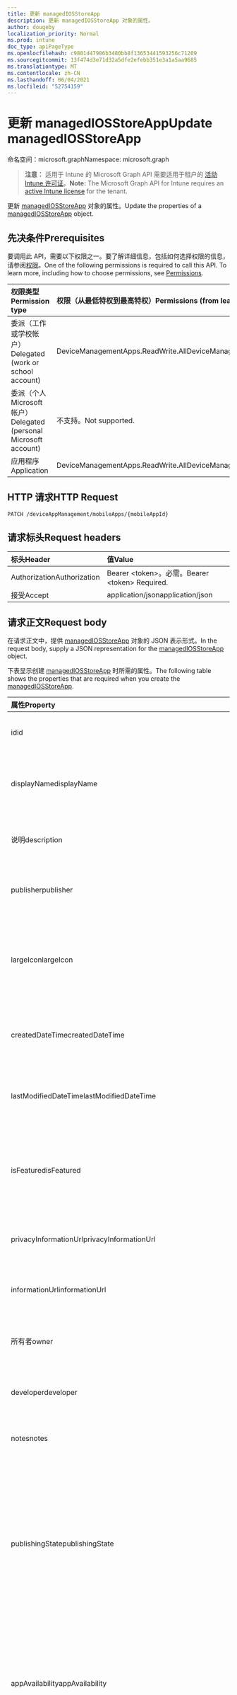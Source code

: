```yaml
---
title: 更新 managedIOSStoreApp
description: 更新 managedIOSStoreApp 对象的属性。
author: dougeby
localization_priority: Normal
ms.prod: intune
doc_type: apiPageType
ms.openlocfilehash: c9801d47906b3480bb8f13653441593256c71209
ms.sourcegitcommit: 13f474d3e71d32a5dfe2efebb351e3a1a5aa9685
ms.translationtype: MT
ms.contentlocale: zh-CN
ms.lasthandoff: 06/04/2021
ms.locfileid: "52754159"
---
```

# <a name="update-managediosstoreapp"></a><span data-ttu-id="32a2f-103">更新 managedIOSStoreApp</span><span class="sxs-lookup"><span data-stu-id="32a2f-103">Update managedIOSStoreApp</span></span>

<span data-ttu-id="32a2f-104">命名空间：microsoft.graph</span><span class="sxs-lookup"><span data-stu-id="32a2f-104">Namespace: microsoft.graph</span></span>

> <span data-ttu-id="32a2f-105">**注意：** 适用于 Intune 的 Microsoft Graph API 需要适用于租户的 [活动 Intune 许可证](https://go.microsoft.com/fwlink/?linkid=839381)。</span><span class="sxs-lookup"><span data-stu-id="32a2f-105">**Note:** The Microsoft Graph API for Intune requires an [active Intune license](https://go.microsoft.com/fwlink/?linkid=839381) for the tenant.</span></span>

<span data-ttu-id="32a2f-106">更新 [managedIOSStoreApp](../resources/intune-apps-managediosstoreapp.md) 对象的属性。</span><span class="sxs-lookup"><span data-stu-id="32a2f-106">Update the properties of a [managedIOSStoreApp](../resources/intune-apps-managediosstoreapp.md) object.</span></span>

## <a name="prerequisites"></a><span data-ttu-id="32a2f-107">先决条件</span><span class="sxs-lookup"><span data-stu-id="32a2f-107">Prerequisites</span></span>
<span data-ttu-id="32a2f-p101">要调用此 API，需要以下权限之一。要了解详细信息，包括如何选择权限的信息，请参阅[权限](/graph/permissions-reference)。</span><span class="sxs-lookup"><span data-stu-id="32a2f-p101">One of the following permissions is required to call this API. To learn more, including how to choose permissions, see [Permissions](/graph/permissions-reference).</span></span>

|<span data-ttu-id="32a2f-110">权限类型</span><span class="sxs-lookup"><span data-stu-id="32a2f-110">Permission type</span></span>|<span data-ttu-id="32a2f-111">权限（从最低特权到最高特权）</span><span class="sxs-lookup"><span data-stu-id="32a2f-111">Permissions (from least to most privileged)</span></span>|
|:---|:---|
|<span data-ttu-id="32a2f-112">委派（工作或学校帐户）</span><span class="sxs-lookup"><span data-stu-id="32a2f-112">Delegated (work or school account)</span></span>|<span data-ttu-id="32a2f-113">DeviceManagementApps.ReadWrite.All</span><span class="sxs-lookup"><span data-stu-id="32a2f-113">DeviceManagementApps.ReadWrite.All</span></span>|
|<span data-ttu-id="32a2f-114">委派（个人 Microsoft 帐户）</span><span class="sxs-lookup"><span data-stu-id="32a2f-114">Delegated (personal Microsoft account)</span></span>|<span data-ttu-id="32a2f-115">不支持。</span><span class="sxs-lookup"><span data-stu-id="32a2f-115">Not supported.</span></span>|
|<span data-ttu-id="32a2f-116">应用程序</span><span class="sxs-lookup"><span data-stu-id="32a2f-116">Application</span></span>|<span data-ttu-id="32a2f-117">DeviceManagementApps.ReadWrite.All</span><span class="sxs-lookup"><span data-stu-id="32a2f-117">DeviceManagementApps.ReadWrite.All</span></span>|

## <a name="http-request"></a><span data-ttu-id="32a2f-118">HTTP 请求</span><span class="sxs-lookup"><span data-stu-id="32a2f-118">HTTP Request</span></span>
<!-- {
  "blockType": "ignored"
}
-->
``` http
PATCH /deviceAppManagement/mobileApps/{mobileAppId}
```

## <a name="request-headers"></a><span data-ttu-id="32a2f-119">请求标头</span><span class="sxs-lookup"><span data-stu-id="32a2f-119">Request headers</span></span>
|<span data-ttu-id="32a2f-120">标头</span><span class="sxs-lookup"><span data-stu-id="32a2f-120">Header</span></span>|<span data-ttu-id="32a2f-121">值</span><span class="sxs-lookup"><span data-stu-id="32a2f-121">Value</span></span>|
|:---|:---|
|<span data-ttu-id="32a2f-122">Authorization</span><span class="sxs-lookup"><span data-stu-id="32a2f-122">Authorization</span></span>|<span data-ttu-id="32a2f-123">Bearer &lt;token&gt;。必需。</span><span class="sxs-lookup"><span data-stu-id="32a2f-123">Bearer &lt;token&gt; Required.</span></span>|
|<span data-ttu-id="32a2f-124">接受</span><span class="sxs-lookup"><span data-stu-id="32a2f-124">Accept</span></span>|<span data-ttu-id="32a2f-125">application/json</span><span class="sxs-lookup"><span data-stu-id="32a2f-125">application/json</span></span>|

## <a name="request-body"></a><span data-ttu-id="32a2f-126">请求正文</span><span class="sxs-lookup"><span data-stu-id="32a2f-126">Request body</span></span>
<span data-ttu-id="32a2f-127">在请求正文中，提供 [managedIOSStoreApp](../resources/intune-apps-managediosstoreapp.md) 对象的 JSON 表示形式。</span><span class="sxs-lookup"><span data-stu-id="32a2f-127">In the request body, supply a JSON representation for the [managedIOSStoreApp](../resources/intune-apps-managediosstoreapp.md) object.</span></span>

<span data-ttu-id="32a2f-128">下表显示创建 [managedIOSStoreApp](../resources/intune-apps-managediosstoreapp.md) 时所需的属性。</span><span class="sxs-lookup"><span data-stu-id="32a2f-128">The following table shows the properties that are required when you create the [managedIOSStoreApp](../resources/intune-apps-managediosstoreapp.md).</span></span>

|<span data-ttu-id="32a2f-129">属性</span><span class="sxs-lookup"><span data-stu-id="32a2f-129">Property</span></span>|<span data-ttu-id="32a2f-130">类型</span><span class="sxs-lookup"><span data-stu-id="32a2f-130">Type</span></span>|<span data-ttu-id="32a2f-131">说明</span><span class="sxs-lookup"><span data-stu-id="32a2f-131">Description</span></span>|
|:---|:---|:---|
|<span data-ttu-id="32a2f-132">id</span><span class="sxs-lookup"><span data-stu-id="32a2f-132">id</span></span>|<span data-ttu-id="32a2f-133">String</span><span class="sxs-lookup"><span data-stu-id="32a2f-133">String</span></span>|<span data-ttu-id="32a2f-134">实体的键。</span><span class="sxs-lookup"><span data-stu-id="32a2f-134">Key of the entity.</span></span> <span data-ttu-id="32a2f-135">继承自 [mobileApp](../resources/intune-apps-mobileapp.md)</span><span class="sxs-lookup"><span data-stu-id="32a2f-135">Inherited from [mobileApp](../resources/intune-apps-mobileapp.md)</span></span>|
|<span data-ttu-id="32a2f-136">displayName</span><span class="sxs-lookup"><span data-stu-id="32a2f-136">displayName</span></span>|<span data-ttu-id="32a2f-137">String</span><span class="sxs-lookup"><span data-stu-id="32a2f-137">String</span></span>|<span data-ttu-id="32a2f-138">管理员提供或导入的应用标题。</span><span class="sxs-lookup"><span data-stu-id="32a2f-138">The admin provided or imported title of the app.</span></span> <span data-ttu-id="32a2f-139">继承自 [mobileApp](../resources/intune-apps-mobileapp.md)</span><span class="sxs-lookup"><span data-stu-id="32a2f-139">Inherited from [mobileApp](../resources/intune-apps-mobileapp.md)</span></span>|
|<span data-ttu-id="32a2f-140">说明</span><span class="sxs-lookup"><span data-stu-id="32a2f-140">description</span></span>|<span data-ttu-id="32a2f-141">String</span><span class="sxs-lookup"><span data-stu-id="32a2f-141">String</span></span>|<span data-ttu-id="32a2f-142">应用的说明。</span><span class="sxs-lookup"><span data-stu-id="32a2f-142">The description of the app.</span></span> <span data-ttu-id="32a2f-143">继承自 [mobileApp](../resources/intune-apps-mobileapp.md)</span><span class="sxs-lookup"><span data-stu-id="32a2f-143">Inherited from [mobileApp](../resources/intune-apps-mobileapp.md)</span></span>|
|<span data-ttu-id="32a2f-144">publisher</span><span class="sxs-lookup"><span data-stu-id="32a2f-144">publisher</span></span>|<span data-ttu-id="32a2f-145">String</span><span class="sxs-lookup"><span data-stu-id="32a2f-145">String</span></span>|<span data-ttu-id="32a2f-146">应用的发布者。</span><span class="sxs-lookup"><span data-stu-id="32a2f-146">The publisher of the app.</span></span> <span data-ttu-id="32a2f-147">继承自 [mobileApp](../resources/intune-apps-mobileapp.md)</span><span class="sxs-lookup"><span data-stu-id="32a2f-147">Inherited from [mobileApp](../resources/intune-apps-mobileapp.md)</span></span>|
|<span data-ttu-id="32a2f-148">largeIcon</span><span class="sxs-lookup"><span data-stu-id="32a2f-148">largeIcon</span></span>|[<span data-ttu-id="32a2f-149">mimeContent</span><span class="sxs-lookup"><span data-stu-id="32a2f-149">mimeContent</span></span>](../resources/intune-shared-mimecontent.md)|<span data-ttu-id="32a2f-150">要显示在应用详细信息中并用于图标上传的大图标。</span><span class="sxs-lookup"><span data-stu-id="32a2f-150">The large icon, to be displayed in the app details and used for upload of the icon.</span></span> <span data-ttu-id="32a2f-151">继承自 [mobileApp](../resources/intune-apps-mobileapp.md)</span><span class="sxs-lookup"><span data-stu-id="32a2f-151">Inherited from [mobileApp](../resources/intune-apps-mobileapp.md)</span></span>|
|<span data-ttu-id="32a2f-152">createdDateTime</span><span class="sxs-lookup"><span data-stu-id="32a2f-152">createdDateTime</span></span>|<span data-ttu-id="32a2f-153">DateTimeOffset</span><span class="sxs-lookup"><span data-stu-id="32a2f-153">DateTimeOffset</span></span>|<span data-ttu-id="32a2f-154">创建应用的日期和时间。</span><span class="sxs-lookup"><span data-stu-id="32a2f-154">The date and time the app was created.</span></span> <span data-ttu-id="32a2f-155">继承自 [mobileApp](../resources/intune-apps-mobileapp.md)</span><span class="sxs-lookup"><span data-stu-id="32a2f-155">Inherited from [mobileApp](../resources/intune-apps-mobileapp.md)</span></span>|
|<span data-ttu-id="32a2f-156">lastModifiedDateTime</span><span class="sxs-lookup"><span data-stu-id="32a2f-156">lastModifiedDateTime</span></span>|<span data-ttu-id="32a2f-157">DateTimeOffset</span><span class="sxs-lookup"><span data-stu-id="32a2f-157">DateTimeOffset</span></span>|<span data-ttu-id="32a2f-158">上次修改应用的日期和时间。</span><span class="sxs-lookup"><span data-stu-id="32a2f-158">The date and time the app was last modified.</span></span> <span data-ttu-id="32a2f-159">继承自 [mobileApp](../resources/intune-apps-mobileapp.md)</span><span class="sxs-lookup"><span data-stu-id="32a2f-159">Inherited from [mobileApp](../resources/intune-apps-mobileapp.md)</span></span>|
|<span data-ttu-id="32a2f-160">isFeatured</span><span class="sxs-lookup"><span data-stu-id="32a2f-160">isFeatured</span></span>|<span data-ttu-id="32a2f-161">Boolean</span><span class="sxs-lookup"><span data-stu-id="32a2f-161">Boolean</span></span>|<span data-ttu-id="32a2f-162">指示应用是否被管理员标记为特色的值。继承自 [mobileApp](../resources/intune-apps-mobileapp.md)</span><span class="sxs-lookup"><span data-stu-id="32a2f-162">The value indicating whether the app is marked as featured by the admin. Inherited from [mobileApp](../resources/intune-apps-mobileapp.md)</span></span>|
|<span data-ttu-id="32a2f-163">privacyInformationUrl</span><span class="sxs-lookup"><span data-stu-id="32a2f-163">privacyInformationUrl</span></span>|<span data-ttu-id="32a2f-164">String</span><span class="sxs-lookup"><span data-stu-id="32a2f-164">String</span></span>|<span data-ttu-id="32a2f-165">隐私声明 URL。</span><span class="sxs-lookup"><span data-stu-id="32a2f-165">The privacy statement Url.</span></span> <span data-ttu-id="32a2f-166">继承自 [mobileApp](../resources/intune-apps-mobileapp.md)</span><span class="sxs-lookup"><span data-stu-id="32a2f-166">Inherited from [mobileApp](../resources/intune-apps-mobileapp.md)</span></span>|
|<span data-ttu-id="32a2f-167">informationUrl</span><span class="sxs-lookup"><span data-stu-id="32a2f-167">informationUrl</span></span>|<span data-ttu-id="32a2f-168">String</span><span class="sxs-lookup"><span data-stu-id="32a2f-168">String</span></span>|<span data-ttu-id="32a2f-169">详细信息 URL。</span><span class="sxs-lookup"><span data-stu-id="32a2f-169">The more information Url.</span></span> <span data-ttu-id="32a2f-170">继承自 [mobileApp](../resources/intune-apps-mobileapp.md)</span><span class="sxs-lookup"><span data-stu-id="32a2f-170">Inherited from [mobileApp](../resources/intune-apps-mobileapp.md)</span></span>|
|<span data-ttu-id="32a2f-171">所有者</span><span class="sxs-lookup"><span data-stu-id="32a2f-171">owner</span></span>|<span data-ttu-id="32a2f-172">String</span><span class="sxs-lookup"><span data-stu-id="32a2f-172">String</span></span>|<span data-ttu-id="32a2f-173">应用的所有者。</span><span class="sxs-lookup"><span data-stu-id="32a2f-173">The owner of the app.</span></span> <span data-ttu-id="32a2f-174">继承自 [mobileApp](../resources/intune-apps-mobileapp.md)</span><span class="sxs-lookup"><span data-stu-id="32a2f-174">Inherited from [mobileApp](../resources/intune-apps-mobileapp.md)</span></span>|
|<span data-ttu-id="32a2f-175">developer</span><span class="sxs-lookup"><span data-stu-id="32a2f-175">developer</span></span>|<span data-ttu-id="32a2f-176">String</span><span class="sxs-lookup"><span data-stu-id="32a2f-176">String</span></span>|<span data-ttu-id="32a2f-177">应用的开发者。</span><span class="sxs-lookup"><span data-stu-id="32a2f-177">The developer of the app.</span></span> <span data-ttu-id="32a2f-178">继承自 [mobileApp](../resources/intune-apps-mobileapp.md)</span><span class="sxs-lookup"><span data-stu-id="32a2f-178">Inherited from [mobileApp](../resources/intune-apps-mobileapp.md)</span></span>|
|<span data-ttu-id="32a2f-179">notes</span><span class="sxs-lookup"><span data-stu-id="32a2f-179">notes</span></span>|<span data-ttu-id="32a2f-180">String</span><span class="sxs-lookup"><span data-stu-id="32a2f-180">String</span></span>|<span data-ttu-id="32a2f-181">应用的备注。</span><span class="sxs-lookup"><span data-stu-id="32a2f-181">Notes for the app.</span></span> <span data-ttu-id="32a2f-182">继承自 [mobileApp](../resources/intune-apps-mobileapp.md)</span><span class="sxs-lookup"><span data-stu-id="32a2f-182">Inherited from [mobileApp](../resources/intune-apps-mobileapp.md)</span></span>|
|<span data-ttu-id="32a2f-183">publishingState</span><span class="sxs-lookup"><span data-stu-id="32a2f-183">publishingState</span></span>|[<span data-ttu-id="32a2f-184">mobileAppPublishingState</span><span class="sxs-lookup"><span data-stu-id="32a2f-184">mobileAppPublishingState</span></span>](../resources/intune-apps-mobileapppublishingstate.md)|<span data-ttu-id="32a2f-185">应用的发布状态。</span><span class="sxs-lookup"><span data-stu-id="32a2f-185">The publishing state for the app.</span></span> <span data-ttu-id="32a2f-186">除非应用已发布，否则无法分配应用。</span><span class="sxs-lookup"><span data-stu-id="32a2f-186">The app cannot be assigned unless the app is published.</span></span> <span data-ttu-id="32a2f-187">继承自 [mobileApp](../resources/intune-apps-mobileapp.md)。</span><span class="sxs-lookup"><span data-stu-id="32a2f-187">Inherited from [mobileApp](../resources/intune-apps-mobileapp.md).</span></span> <span data-ttu-id="32a2f-188">可取值为：`notPublished`、`processing`、`published`。</span><span class="sxs-lookup"><span data-stu-id="32a2f-188">Possible values are: `notPublished`, `processing`, `published`.</span></span>|
|<span data-ttu-id="32a2f-189">appAvailability</span><span class="sxs-lookup"><span data-stu-id="32a2f-189">appAvailability</span></span>|[<span data-ttu-id="32a2f-190">managedAppAvailability</span><span class="sxs-lookup"><span data-stu-id="32a2f-190">managedAppAvailability</span></span>](../resources/intune-apps-managedappavailability.md)|<span data-ttu-id="32a2f-191">应用程序的可用性。</span><span class="sxs-lookup"><span data-stu-id="32a2f-191">The Application's availability.</span></span> <span data-ttu-id="32a2f-192">继承自 [managedApp](../resources/intune-apps-managedapp.md)。</span><span class="sxs-lookup"><span data-stu-id="32a2f-192">Inherited from [managedApp](../resources/intune-apps-managedapp.md).</span></span> <span data-ttu-id="32a2f-193">可取值为：`global`、`lineOfBusiness`。</span><span class="sxs-lookup"><span data-stu-id="32a2f-193">Possible values are: `global`, `lineOfBusiness`.</span></span>|
|<span data-ttu-id="32a2f-194">version</span><span class="sxs-lookup"><span data-stu-id="32a2f-194">version</span></span>|<span data-ttu-id="32a2f-195">String</span><span class="sxs-lookup"><span data-stu-id="32a2f-195">String</span></span>|<span data-ttu-id="32a2f-196">应用程序的版本。</span><span class="sxs-lookup"><span data-stu-id="32a2f-196">The Application's version.</span></span> <span data-ttu-id="32a2f-197">继承自 [managedApp](../resources/intune-apps-managedapp.md)</span><span class="sxs-lookup"><span data-stu-id="32a2f-197">Inherited from [managedApp](../resources/intune-apps-managedapp.md)</span></span>|
|<span data-ttu-id="32a2f-198">bundleId</span><span class="sxs-lookup"><span data-stu-id="32a2f-198">bundleId</span></span>|<span data-ttu-id="32a2f-199">String</span><span class="sxs-lookup"><span data-stu-id="32a2f-199">String</span></span>|<span data-ttu-id="32a2f-200">应用的捆绑 ID。</span><span class="sxs-lookup"><span data-stu-id="32a2f-200">The app's Bundle ID.</span></span>|
|<span data-ttu-id="32a2f-201">appStoreUrl</span><span class="sxs-lookup"><span data-stu-id="32a2f-201">appStoreUrl</span></span>|<span data-ttu-id="32a2f-202">String</span><span class="sxs-lookup"><span data-stu-id="32a2f-202">String</span></span>|<span data-ttu-id="32a2f-203">Apple AppStoreUrl。</span><span class="sxs-lookup"><span data-stu-id="32a2f-203">The Apple AppStoreUrl.</span></span>|
|<span data-ttu-id="32a2f-204">applicableDeviceType</span><span class="sxs-lookup"><span data-stu-id="32a2f-204">applicableDeviceType</span></span>|[<span data-ttu-id="32a2f-205">iosDeviceType</span><span class="sxs-lookup"><span data-stu-id="32a2f-205">iosDeviceType</span></span>](../resources/intune-apps-iosdevicetype.md)|<span data-ttu-id="32a2f-206">可运行此应用的 iOS 体系结构。</span><span class="sxs-lookup"><span data-stu-id="32a2f-206">The iOS architecture for which this app can run on.</span></span>|
|<span data-ttu-id="32a2f-207">minimumSupportedOperatingSystem</span><span class="sxs-lookup"><span data-stu-id="32a2f-207">minimumSupportedOperatingSystem</span></span>|[<span data-ttu-id="32a2f-208">iosMinimumOperatingSystem</span><span class="sxs-lookup"><span data-stu-id="32a2f-208">iosMinimumOperatingSystem</span></span>](../resources/intune-apps-iosminimumoperatingsystem.md)|<span data-ttu-id="32a2f-209">最低受支持操作系统的值。</span><span class="sxs-lookup"><span data-stu-id="32a2f-209">The value for the minimum supported operating system.</span></span>|



## <a name="response"></a><span data-ttu-id="32a2f-210">响应</span><span class="sxs-lookup"><span data-stu-id="32a2f-210">Response</span></span>
<span data-ttu-id="32a2f-211">如果成功，此方法将在响应正文中返回 `200 OK` 响应代码和更新的 [managedIOSStoreApp](../resources/intune-apps-managediosstoreapp.md) 对象。</span><span class="sxs-lookup"><span data-stu-id="32a2f-211">If successful, this method returns a `200 OK` response code and an updated [managedIOSStoreApp](../resources/intune-apps-managediosstoreapp.md) object in the response body.</span></span>

## <a name="example"></a><span data-ttu-id="32a2f-212">示例</span><span class="sxs-lookup"><span data-stu-id="32a2f-212">Example</span></span>

### <a name="request"></a><span data-ttu-id="32a2f-213">请求</span><span class="sxs-lookup"><span data-stu-id="32a2f-213">Request</span></span>
<span data-ttu-id="32a2f-214">下面是一个请求示例。</span><span class="sxs-lookup"><span data-stu-id="32a2f-214">Here is an example of the request.</span></span>
``` http
PATCH https://graph.microsoft.com/v1.0/deviceAppManagement/mobileApps/{mobileAppId}
Content-type: application/json
Content-length: 1124

{
  "@odata.type": "#microsoft.graph.managedIOSStoreApp",
  "displayName": "Display Name value",
  "description": "Description value",
  "publisher": "Publisher value",
  "largeIcon": {
    "@odata.type": "microsoft.graph.mimeContent",
    "type": "Type value",
    "value": "dmFsdWU="
  },
  "isFeatured": true,
  "privacyInformationUrl": "https://example.com/privacyInformationUrl/",
  "informationUrl": "https://example.com/informationUrl/",
  "owner": "Owner value",
  "developer": "Developer value",
  "notes": "Notes value",
  "publishingState": "processing",
  "appAvailability": "lineOfBusiness",
  "version": "Version value",
  "bundleId": "Bundle Id value",
  "appStoreUrl": "https://example.com/appStoreUrl/",
  "applicableDeviceType": {
    "@odata.type": "microsoft.graph.iosDeviceType",
    "iPad": true,
    "iPhoneAndIPod": true
  },
  "minimumSupportedOperatingSystem": {
    "@odata.type": "microsoft.graph.iosMinimumOperatingSystem",
    "v8_0": true,
    "v9_0": true,
    "v10_0": true,
    "v11_0": true,
    "v12_0": true,
    "v13_0": true,
    "v14_0": true
  }
}
```

### <a name="response"></a><span data-ttu-id="32a2f-215">响应</span><span class="sxs-lookup"><span data-stu-id="32a2f-215">Response</span></span>
<span data-ttu-id="32a2f-p117">下面是一个响应示例。注意：为了简单起见，可能会将此处所示的响应对象截断。将从实际调用中返回所有属性。</span><span class="sxs-lookup"><span data-stu-id="32a2f-p117">Here is an example of the response. Note: The response object shown here may be truncated for brevity. All of the properties will be returned from an actual call.</span></span>
``` http
HTTP/1.1 200 OK
Content-Type: application/json
Content-Length: 1296

{
  "@odata.type": "#microsoft.graph.managedIOSStoreApp",
  "id": "51b9830f-830f-51b9-0f83-b9510f83b951",
  "displayName": "Display Name value",
  "description": "Description value",
  "publisher": "Publisher value",
  "largeIcon": {
    "@odata.type": "microsoft.graph.mimeContent",
    "type": "Type value",
    "value": "dmFsdWU="
  },
  "createdDateTime": "2017-01-01T00:02:43.5775965-08:00",
  "lastModifiedDateTime": "2017-01-01T00:00:35.1329464-08:00",
  "isFeatured": true,
  "privacyInformationUrl": "https://example.com/privacyInformationUrl/",
  "informationUrl": "https://example.com/informationUrl/",
  "owner": "Owner value",
  "developer": "Developer value",
  "notes": "Notes value",
  "publishingState": "processing",
  "appAvailability": "lineOfBusiness",
  "version": "Version value",
  "bundleId": "Bundle Id value",
  "appStoreUrl": "https://example.com/appStoreUrl/",
  "applicableDeviceType": {
    "@odata.type": "microsoft.graph.iosDeviceType",
    "iPad": true,
    "iPhoneAndIPod": true
  },
  "minimumSupportedOperatingSystem": {
    "@odata.type": "microsoft.graph.iosMinimumOperatingSystem",
    "v8_0": true,
    "v9_0": true,
    "v10_0": true,
    "v11_0": true,
    "v12_0": true,
    "v13_0": true,
    "v14_0": true
  }
}
```




